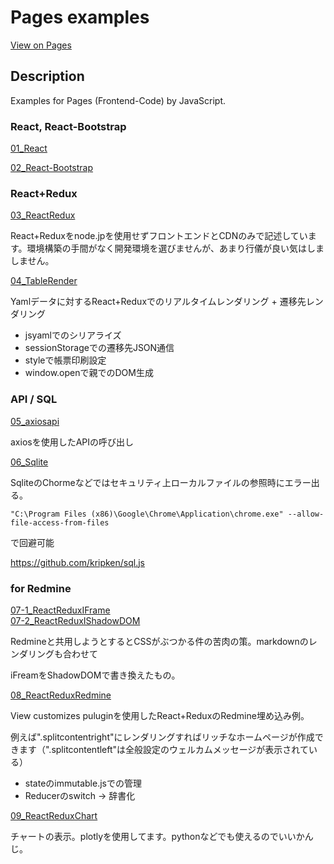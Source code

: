 # Pages examples

[View on Pages](https://gitllama.github.io/Pages/examples/)

## Description

Examples for Pages (Frontend-Code) by JavaScript.

### React, React-Bootstrap

[01_React](01_react.html)

[02_React-Bootstrap](02_react-bootstrap.html)

### React+Redux

[03_ReactRedux](03_ReactRedux.html)

React+Reduxをnode.jpを使用せずフロントエンドとCDNのみで記述しています。環境構築の手間がなく開発環境を選びませんが、あまり行儀が良い気はしましません。

[04_TableRender](04_TableRender.html)

Yamlデータに対するReact+Reduxでのリアルタイムレンダリング + 遷移先レンダリング

- jsyamlでのシリアライズ
- sessionStorageでの遷移先JSON通信
- styleで帳票印刷設定
- window.openで親でのDOM生成

### API / SQL

[05_axiosapi](05_axiosapi.html)

axiosを使用したAPIの呼び出し

[06_Sqlite](06_sqlite.html)

SqliteのChormeなどではセキュリティ上ローカルファイルの参照時にエラー出る。

```
"C:\Program Files (x86)\Google\Chrome\Application\chrome.exe" --allow-file-access-from-files
```
で回避可能

https://github.com/kripken/sql.js

### for Redmine

[07-1_ReactReduxIFrame](07-1_ReactReduxIFrame.html)  
[07-2_ReactReduxIShadowDOM](07-2_ReactReduxIShadowDOM.html)

Redmineと共用しようとするとCSSがぶつかる件の苦肉の策。markdownのレンダリングも合わせて

iFreamをShadowDOMで書き換えたもの。


[08_ReactReduxRedmine](08_ReactReduxRedmine.html)

View customizes puluginを使用したReact+ReduxのRedmine埋め込み例。

例えば".splitcontentright"にレンダリングすればリッチなホームページが作成できます（".splitcontentleft"は全般設定のウェルカムメッセージが表示されている）

- stateのimmutable.jsでの管理
- Reducerのswitch -> 辞書化

[09_ReactReduxChart](09_ReactReduxChart.html)

チャートの表示。plotlyを使用してます。pythonなどでも使えるのでいいかんじ。
